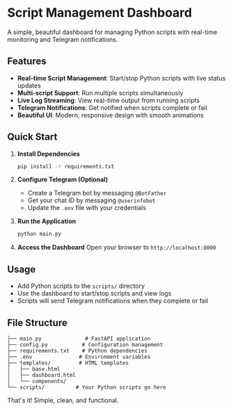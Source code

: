 # Script Management Dashboard

A simple, beautiful dashboard for managing Python scripts with real-time monitoring and Telegram notifications.

## Features

- **Real-time Script Management**: Start/stop Python scripts with live status updates
- **Multi-script Support**: Run multiple scripts simultaneously 
- **Live Log Streaming**: View real-time output from running scripts
- **Telegram Notifications**: Get notified when scripts complete or fail
- **Beautiful UI**: Modern, responsive design with smooth animations

## Quick Start

1. **Install Dependencies**
   ```bash
   pip install -r requirements.txt
   ```

2. **Configure Telegram (Optional)**
   - Create a Telegram bot by messaging `@BotFather`
   - Get your chat ID by messaging `@userinfobot`
   - Update the `.env` file with your credentials

3. **Run the Application**
   ```bash
   python main.py
   ```

4. **Access the Dashboard**
   Open your browser to `http://localhost:8000`

## Usage

- Add Python scripts to the `scripts/` directory
- Use the dashboard to start/stop scripts and view logs
- Scripts will send Telegram notifications when they complete or fail

## File Structure
```
├── main.py              # FastAPI application
├── config.py           # Configuration management
├── requirements.txt    # Python dependencies
├── .env               # Environment variables
├── templates/         # HTML templates
│   ├── base.html
│   ├── dashboard.html
│   └── components/
└── scripts/          # Your Python scripts go here
```

That's it! Simple, clean, and functional.